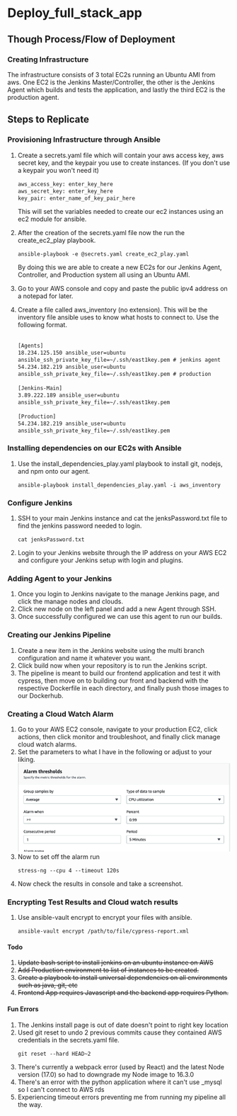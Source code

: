 # Deploy_full_stack_app

## Though Process/Flow of Deployment 

### Creating Infrastructure 

The infrastructure consists of 3 total EC2s running an Ubuntu AMI from aws. One EC2 is the Jenkins Master/Controller, the other is the Jenkins Agent which builds and tests the application, and lastly the third EC2 is the production agent.

## Steps to Replicate 

### Provisioning Infrastructure through Ansible

1. Create a secrets.yaml file which will contain your aws access key, aws secret key, and the keypair you use to create instances. (If you don't use a keypair you won't need it)
    ```
    aws_access_key: enter_key_here
    aws_secret_key: enter_key_here
    key_pair: enter_name_of_key_pair_here
    ```
    This will set the variables needed to create our ec2 instances using an ec2 module for ansible. 

2. After the creation of the secrets.yaml file now the run the create_ec2_play playbook. 

    ```
    ansible-playbook -e @secrets.yaml create_ec2_play.yaml
    ```
    By doing this we are able to create a new EC2s for our Jenkins Agent, Controller, and Production system all using an Ubuntu AMI. 

3. Go to your AWS console and copy and paste the public ipv4 address on a notepad for later.

4. Create a file called aws_inventory (no extension). This will be the inventory file ansible uses to know what hosts to connect to. Use the following format. 
    ```

    [Agents]
    18.234.125.150 ansible_user=ubuntu ansible_ssh_private_key_file=~/.ssh/east1key.pem # jenkins agent
    54.234.182.219 ansible_user=ubuntu ansible_ssh_private_key_file=~/.ssh/east1key.pem # production

    [Jenkins-Main]
    3.89.222.189 ansible_user=ubuntu ansible_ssh_private_key_file=~/.ssh/east1key.pem

    [Production]
    54.234.182.219 ansible_user=ubuntu ansible_ssh_private_key_file=~/.ssh/east1key.pem

    ```


### Installing dependencies on our EC2s with Ansible

1. Use the install_dependencies_play.yaml playbook to install git, nodejs, and npm onto our agent.

    ```
    ansible-playbook install_dependencies_play.yaml -i aws_inventory
    ```

### Configure Jenkins

1. SSH to your main Jenkins instance and cat the jenksPassword.txt file to find the jenkins password needed to login.

    ```
    cat jenksPassword.txt
    ```
2. Login to your Jenkins website through the IP address on your AWS EC2 and configure your Jenkins setup with login and plugins. 

### Adding Agent to your Jenkins 

1. Once you login to Jenkins navigate to the manage Jenkins page, and click the manage nodes and clouds.
2. Click new node on the left panel and add a new Agent through SSH. 
3. Once successfully configured we can use this agent to run our builds. 

### Creating our Jenkins Pipeline

1. Create a new item in the Jenkins website using the multi branch configuration and name it whatever you want. 
2. Click build now when your repository is to run the Jenkins script.
3. The pipeline is meant to build our frontend application and test it with cypress, then move on to building our front and backend with the respective Dockerfile in each directory, and finally push those images to our Dockerhub.

### Creating a Cloud Watch Alarm

1. Go to your AWS EC2 console, navigate to your production EC2, click actions, then click monitor and troubleshoot, and finally click manage cloud watch alarms.
2. Set the parameters to what I have in the following or adjust to your liking. 
    ![Cloud Watch Confi](/screenshots/cloud_watch_config.png)
3. Now to set off the alarm run
    ```
    stress-ng --cpu 4 --timeout 120s
    ```
4. Now check the results in console and take a screenshot.

### Encrypting Test Results and Cloud watch results

1. Use ansible-vault encrypt to encrypt your files with ansible.

    ```
    ansible-vault encrypt /path/to/file/cypress-report.xml 
    ```



#### Todo 

1. ~~Update bash script to install jenkins on an ubuntu instance on AWS~~
2. ~~Add Production environment to list of instances to be created.~~
3. ~~Create a playbook to install universal dependencies on all environments such as java, git, etc~~
4. ~~Frontend App requires Javascript and the backend app requires Python.~~


#### Fun Errors
1. The Jenkins install page is out of date doesn't point to right key location
2. Used git reset to undo 2 previous commits cause they contained AWS credentials in the secrets.yaml file.
    ```
    git reset --hard HEAD~2
    ```
3. There's currently a webpack error (used by React) and the latest Node version (17.0) so had to downgrade my Node image to  16.3.0
4. There's an error with the python application where it can't use _mysql so I can't connect to AWS rds
5. Experiencing timeout errors preventing me from running my pipeline all the way.